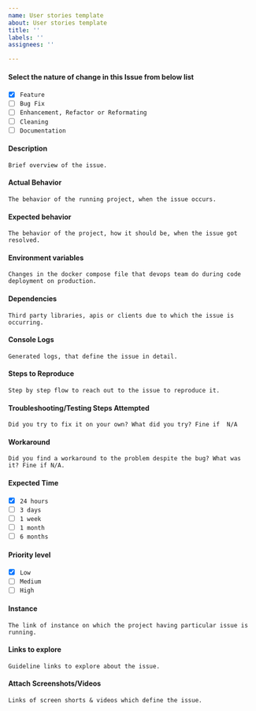```yaml
---
name: User stories template
about: User stories template
title: ''
labels: ''
assignees: ''

---
```


#### Select the nature of change in this Issue from below list 
- [x] `Feature`
- [ ] `Bug Fix`
- [ ] `Enhancement, Refactor or Reformating`
- [ ] `Cleaning`
- [ ] `Documentation`
#### Description
    Brief overview of the issue.
#### Actual Behavior
    The behavior of the running project, when the issue occurs.
#### Expected behavior
    The behavior of the project, how it should be, when the issue got resolved.
#### Environment variables
    Changes in the docker compose file that devops team do during code deployment on production.
#### Dependencies
    Third party libraries, apis or clients due to which the issue is occurring.
#### Console Logs
    Generated logs, that define the issue in detail.
#### Steps to Reproduce
    Step by step flow to reach out to the issue to reproduce it.
#### Troubleshooting/Testing Steps Attempted
    Did you try to fix it on your own? What did you try? Fine if  N/A
#### Workaround
    Did you find a workaround to the problem despite the bug? What was
    it? Fine if N/A.
#### Expected Time
- [x] `24 hours`
- [ ] `3 days`
- [ ] `1 week`
- [ ] `1 month`
- [ ] `6 months`
#### Priority level
- [x] `Low`
- [ ] `Medium`
- [ ] `High`
#### Instance
    The link of instance on which the project having particular issue is running.
#### Links to explore
    Guideline links to explore about the issue.
#### Attach Screenshots/Videos
    Links of screen shorts & videos which define the issue.
